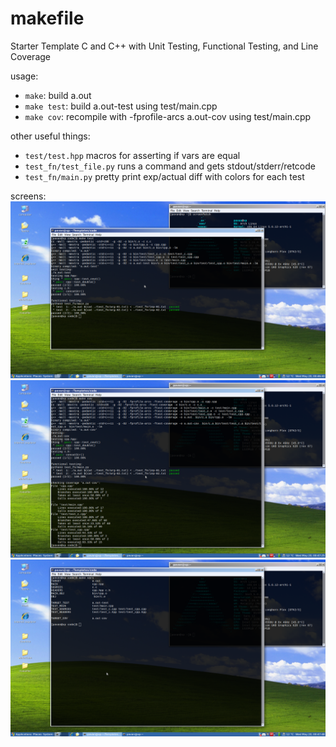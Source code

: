 # makefile
Starter Template C and C++ with Unit Testing, Functional Testing, and Line Coverage

usage:
 * `make`: build a.out
 * `make test`: build a.out-test using test/main.cpp
 * `make cov`: recompile with -fprofile-arcs a.out-cov using test/main.cpp

other useful things:
 * `test/test.hpp` macros for asserting if vars are equal
 * `test_fn/test_file.py` runs a command and gets stdout/stderr/retcode
 * `test_fn/main.py` pretty print exp/actual diff with colors for each test

screens:
![test](screen_test.png)
![cov](screen_cov.png)
![vars](screen_vars.png)
